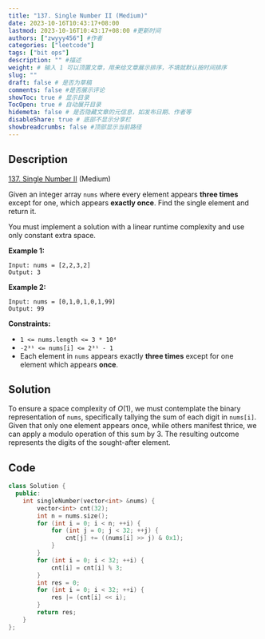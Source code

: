 ```yaml
---
title: "137. Single Number II (Medium)"
date: 2023-10-16T10:43:17+08:00
lastmod: 2023-10-16T10:43:17+08:00 #更新时间
authors: ["zwyyy456"] #作者
categories: ["leetcode"]
tags: ["bit ops"]
description: "" #描述
weight: # 输入 1 可以顶置文章，用来给文章展示排序，不填就默认按时间排序
slug: ""
draft: false # 是否为草稿
comments: false #是否展示评论
showToc: true # 显示目录
TocOpen: true # 自动展开目录
hidemeta: false # 是否隐藏文章的元信息，如发布日期、作者等
disableShare: true # 底部不显示分享栏
showbreadcrumbs: false #顶部显示当前路径
---
```

## Description

[137. Single Number II][link] (Medium)

[link]: https://leetcode.com/problems/single-number-ii/

Given an integer array `nums` where every element appears **three times** except for one, which
appears **exactly once**. Find the single element and return it.

You must implement a solution with a linear runtime complexity and use only constant extra space.

**Example 1:**

```
Input: nums = [2,2,3,2]
Output: 3
```

**Example 2:**

```
Input: nums = [0,1,0,1,0,1,99]
Output: 99
```

**Constraints:**

- `1 <= nums.length <= 3 * 10⁴`
- `-2³¹ <= nums[i] <= 2³¹ - 1`
- Each element in `nums` appears exactly **three times** except for one element which appears
**once**.

## Solution

To ensure a space complexity of $O(1)$, we must contemplate the binary representation of `nums`, specifically tallying the sum of each digit in `nums[i]`. Given that only one element appears once, while others manifest thrice, we can apply a modulo operation of this sum by 3. The resulting outcome represents the digits of the sought-after element.

## Code

```cpp
class Solution {
  public:
    int singleNumber(vector<int> &nums) {
        vector<int> cnt(32);
        int n = nums.size();
        for (int i = 0; i < n; ++i) {
            for (int j = 0; j < 32; ++j) {
                cnt[j] += ((nums[i] >> j) & 0x1);
            }
        }
        for (int i = 0; i < 32; ++i) {
        	cnt[i] = cnt[i] % 3;
        }
        int res = 0;
        for (int i = 0; i < 32; ++i) {
        	res |= (cnt[i] << i);	
        }
        return res;
    }
};
```


